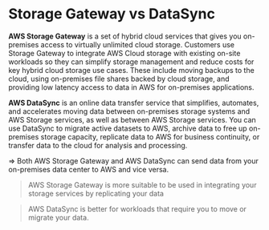 # Storage Gateway vs DataSync

**AWS Storage Gateway** is a set of hybrid cloud services that gives you on-premises access to virtually unlimited cloud storage. Customers use Storage Gateway to integrate AWS Cloud storage with existing on-site workloads so they can simplify storage management and reduce costs for key hybrid cloud storage use cases. These include moving backups to the cloud, using on-premises file shares backed by cloud storage, and providing low latency access to data in AWS for on-premises applications.

**AWS DataSync** is an online data transfer service that simplifies, automates, and accelerates moving data between on-premises storage systems and AWS Storage services, as well as between AWS Storage services. You can use DataSync to migrate active datasets to AWS, archive data to free up on-premises storage capacity, replicate data to AWS for business continuity, or transfer data to the cloud for analysis and processing.

=> Both AWS Storage Gateway and AWS DataSync can send data from your on-premises data center to AWS and vice versa. 

> AWS Storage Gateway is more suitable to be used in integrating your storage services by replicating your data

> AWS DataSync is better for workloads that require you to move or migrate your data.